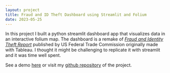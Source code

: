 ```yaml
---
layout: project
title: Fraud and ID Theft Dashboard using Streamlit and Folium
date: 2023-05-25
---
```


In this project I built a python streamlit dashboard app that visualizes data in an interactive folium map. The dashboard is a remake of [*Fraud and Identity Theft Report*](https://public.tableau.com/app/profile/federal.trade.commission/viz/FraudandIDTheftMaps/AllReportsbyState) published by US Federal Trade Commission originally made with Tableau. I thought it might be challenging to replicate it with streamlit and it was time well spent.

<!-- ![Screenshot](./images/screenshot.png) -->

See a demo [here](https://zytaga-streamlit-folium-dashboard-streamlit-app-1all7m.streamlit.app) or visit my [github repository](https://github.com/zeidombo/streamlit-folium-dashboard) of the project.

<!-- ## Demo -->
<!-- <iframe src="https://zytaga-streamlit-folium-dashboard-streamlit-app-1all7m.streamlit.app" width="811" height="667">
</iframe> -->

<!-- width = "1000"
height="500" -->
